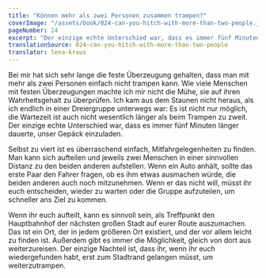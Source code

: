 ```yaml
---
title: "Können mehr als zwei Personen zusammen trampen?"
coverImage: "/assets/book/024-can-you-hitch-with-more-than-two-people.jpg"
pageNumber: 24
excerpt: "Der einzige echte Unterschied war, dass es immer fünf Minuten länger dauerte, unser Gepäck einzuladen."
translationSource: 024-can-you-hitch-with-more-than-two-people
translator: lena-kraus
---
```


Bei mir hat sich sehr lange die feste Überzeugung gehalten, dass man mit mehr als zwei Personen einfach nicht trampen kann. Wie viele Menschen mit festen Überzeugungen machte ich mir nicht die Mühe, sie auf ihren Wahrheitsgehalt zu überprüfen. Ich kam aus dem Staunen nicht heraus, als ich endlich in einer Dreiergruppe unterwegs war: Es ist nicht nur möglich, die Wartezeit ist auch nicht wesentlich länger als beim Trampen zu zweit. Der einzige echte Unterschied war, dass es immer fünf Minuten länger dauerte, unser Gepäck einzuladen.

Selbst zu viert ist es überraschend einfach, Mitfahrgelegenheiten zu finden. Man kann sich aufteilen und jeweils zwei Menschen in einer sinnvollen Distanz zu den beiden anderen aufstellen. Wenn ein Auto anhält, sollte das erste Paar den Fahrer fragen, ob es ihm etwas ausmachen würde, die beiden anderen auch noch mitzunehmen. Wenn er das nicht will, müsst ihr euch entscheiden, wieder zu warten oder die Gruppe aufzuteilen, um schneller ans Ziel zu kommen.

Wenn ihr euch aufteilt, kann es sinnvoll sein, als Treffpunkt den Hauptbahnhof der nächsten großen Stadt auf eurer Route auszumachen. Das ist ein Ort, der in jedem größeren Ort existiert, und der vor allem leicht zu finden ist. Außerdem gibt es immer die Möglichkeit, gleich von dort aus weiterzureisen. Der einzige Nachteil ist, dass ihr, wenn ihr euch wiedergefunden habt, erst zum Stadtrand gelangen müsst, um weiterzutrampen.
